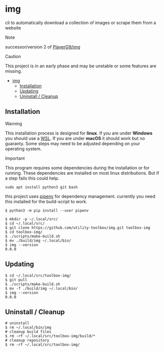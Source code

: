 # img
cli to automatically download a collection of images or scrape them from a website

> [!NOTE]
> successor/version 2 of [PlayerG9/img](https://github.com/PlayerG9/img)

> [!CAUTION]
> This project is in an early phase and may be unstable or some features are missing.

<!-- TOC -->
* [img](#img)
  * [Installation](#installation)
  * [Updating](#updating)
  * [Uninstall / Cleanup](#uninstall--cleanup)
<!-- TOC -->

## Installation

> [!WARNING]
> This installation process is designed for **linux**.
> If you are under **Windows** you should use a [WSL](https://learn.microsoft.com/en-us/windows/wsl/install).
> If you are under **macOS** it should work but no guaranty.
> Some steps may need to be adjusted depending on your operating system.

> [!IMPORTANT]
> This program requires some dependencies during the installation or for running.
> These dependencies are installed on most linux distributions.
> But if a step fails this could help.
> ```shell
> sudo apt install python3 git bash
> ```
> this project uses [pipenv](https://pypi.org/project/pipenv/) for dependency management.
> currently you need this installed for the build-script to work.
> ```shell
> $ python3 -m pip install --user pipenv
> ```

```shell
$ mkdir -p ~/.local/src/
$ cd ~/.local/src/
$ git clone https://github.com/utility-toolbox/img.git toolbox-img
$ cd toolbox-img/
$ ./scripts/make-build.sh
$ mv ./build/img ~/.local/bin/
$ img --version
0.0.0
```

## Updating

```shell
$ cd ~/.local/src/toolbox-img/
$ git pull
$ ./scripts/make-build.sh
$ mv -f ./build/img ~/.local/bin/
$ img --version
0.0.0
```

## Uninstall / Cleanup

```shell
# uninstall
$ rm ~/.local/bin/img
# cleanup build files
$ rm -rf ~/.local/src/toolbox-img/build/*
# cleanup repository
$ rm -rf ~/.local/src/toolbox-img/
```

